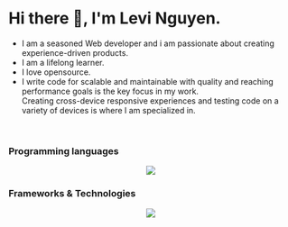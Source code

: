 # Hi there 👋, I'm Levi Nguyen.
-  I am a seasoned Web developer and i am passionate about creating experience-driven products. 
- I am a lifelong learner.
- I love opensource.
- I write code for scalable and maintainable with quality and reaching performance goals is the key focus in my work. <br/> Creating cross-device responsive experiences and testing code on a variety of devices is where I am specialized in.
<br/>
<h3>Programming languages</h3>
<p align="center">
    <img src="https://skillicons.dev/icons?i=js,ts,nodejs,python&perline=9" />
</p>
<h3>Frameworks & Technologies</h3>
<p align="center">
    <img src="https://skillicons.dev/icons?i=react,vue,graphql,docker,aws&perline=9" />
</p>


